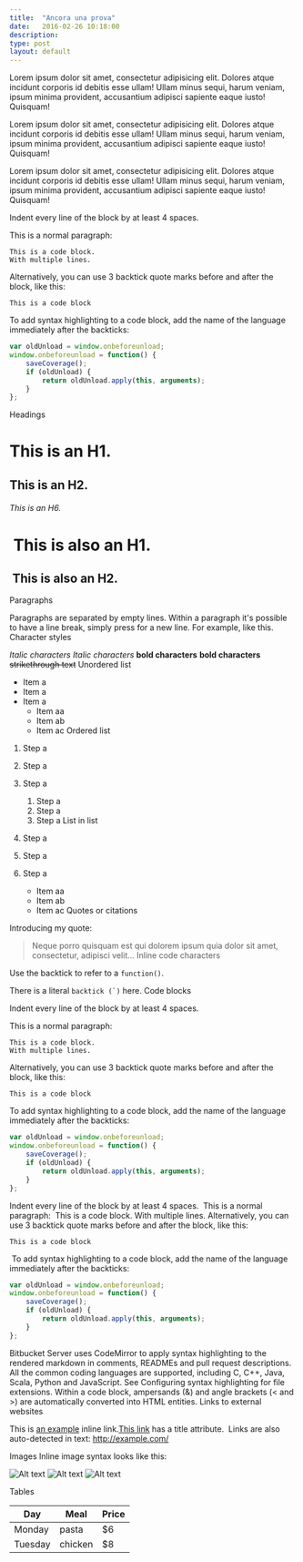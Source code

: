 ```yaml
---
title:  "Ancora una prova"
date:   2016-02-26 10:18:00
description: 
type: post
layout: default
---
```

Lorem ipsum dolor sit amet, consectetur adipisicing elit. Dolores atque incidunt corporis id debitis esse ullam! Ullam minus sequi, harum veniam, ipsum minima provident, accusantium adipisci sapiente eaque iusto! Quisquam!

Lorem ipsum dolor sit amet, consectetur adipisicing elit. Dolores atque incidunt corporis id debitis esse ullam! Ullam minus sequi, harum veniam, ipsum minima provident, accusantium adipisci sapiente eaque iusto! Quisquam!

Lorem ipsum dolor sit amet, consectetur adipisicing elit. Dolores atque incidunt corporis id debitis esse ullam! Ullam minus sequi, harum veniam, ipsum minima provident, accusantium adipisci sapiente eaque iusto! Quisquam!

Indent every line of the block by at least 4 spaces.

This is a normal paragraph:

    This is a code block.
    With multiple lines.

Alternatively, you can use 3 backtick quote marks before and after the block, like this:

```
This is a code block
```

To add syntax highlighting to a code block, add the name of the language immediately
after the backticks: 

```javascript
var oldUnload = window.onbeforeunload;
window.onbeforeunload = function() {
    saveCoverage();
    if (oldUnload) {
        return oldUnload.apply(this, arguments);
    }
};
```

Headings

# This is an H1.
## This is an H2.
###### This is an H6.
​
This is also an H1.
==================
​
This is also an H2.
------------------
Paragraphs

Paragraphs are separated by empty lines. Within a paragraph it's possible to have a line break,
simply press <return> for a new line.
​
For example,
like this.
Character styles

*Italic characters* 
_Italic characters_
**bold characters**
__bold characters__
~~strikethrough text~~
Unordered list

* Item a
* Item a
* Item a
  * Item aa
  * Item ab
  * Item ac
Ordered list

1. Step a
2. Step a
3. Step a
   1. Step a
   2. Step a
   3. Step a
List in list

1. Step a
2. Step a
3. Step a
   * Item aa
   * Item ab
   * Item ac
Quotes or citations

Introducing my quote:
​
> Neque porro quisquam est qui 
> dolorem ipsum quia dolor sit amet, 
> consectetur, adipisci velit...
Inline code characters

Use the backtick to refer to a `function()`.
 
There is a literal ``backtick (`)`` here.
Code blocks

Indent every line of the block by at least 4 spaces.

This is a normal paragraph:

    This is a code block.
    With multiple lines.

Alternatively, you can use 3 backtick quote marks before and after the block, like this:

```
This is a code block
```

To add syntax highlighting to a code block, add the name of the language immediately
after the backticks: 

```javascript
var oldUnload = window.onbeforeunload;
window.onbeforeunload = function() {
    saveCoverage();
    if (oldUnload) {
        return oldUnload.apply(this, arguments);
    }
};
```
Indent every line of the block by at least 4 spaces.
​
This is a normal paragraph:
​
    This is a code block.
    With multiple lines.
​
Alternatively, you can use 3 backtick quote marks before and after the block, like this:
​
```
This is a code block
```
​
To add syntax highlighting to a code block, add the name of the language immediately
after the backticks: 
​
```javascript
var oldUnload = window.onbeforeunload;
window.onbeforeunload = function() {
    saveCoverage();
    if (oldUnload) {
        return oldUnload.apply(this, arguments);
    }
};
```
Bitbucket Server uses CodeMirror to apply syntax highlighting to the rendered markdown in comments, READMEs and pull request descriptions. All the common coding languages are supported, including C, C++, Java, Scala, Python and JavaScript. See Configuring syntax highlighting for file extensions.
Within a code block, ampersands (&) and angle brackets (< and >) are automatically converted into HTML entities.
Links to external websites

This is [an example](http://www.example.com/) inline link.
​
[This link](http://example.com/ "Title") has a title attribute.
​
Links are also auto-detected in text: http://example.com/

Images
Inline image syntax looks like this:

![Alt text](/path/to/image.jpg)
![Alt text](/path/to/image.png "Optional title attribute")
![Alt text](/url/to/image.jpg)

Tables

| Day     | Meal    | Price |
| --------|---------|-------|
| Monday  | pasta   | $6    |
| Tuesday | chicken | $8    |